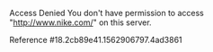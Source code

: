 Access Denied You don't have permission to access "http://www.nike.com/" on this server.

Reference #18.2cb89e41.1562906797.4ad3861